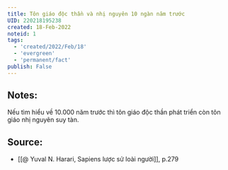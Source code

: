 ```yaml
---
title: Tôn giáo độc thần và nhị nguyên 10 ngàn năm trước
UID: 220218195238
created: 18-Feb-2022
noteid: 1
tags:
  - 'created/2022/Feb/18'
  - 'evergreen'
  - 'permanent/fact'
publish: False
---
```

## Notes:
Nếu tìm hiểu về 10.000 năm trước thì tôn giáo độc thần phát triển còn tôn giáo nhị nguyên suy tàn.

## Source:
- [[@ Yuval N. Harari, Sapiens lược sử loài người]], p.279


